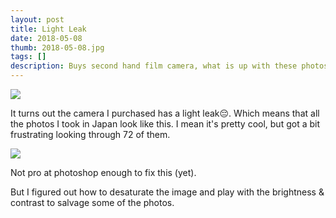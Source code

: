 ```yaml
---
layout: post
title: Light Leak
date: 2018-05-08
thumb: 2018-05-08.jpg
tags: []
description: Buys second hand film camera, what is up with these photos.
---
```


![](/public/images/2018-05-08-1.jpg)

It turns out the camera I purchased has a light leak😔. Which means that all the photos I took in Japan look like this. I mean it's pretty cool, but got a bit frustrating looking through 72 of them.

![](/public/images/2018-05-08-2.jpg)

Not pro at photoshop enough to fix this (yet). 

But I figured out how to desaturate the image and play with the brightness & contrast to salvage some of the photos.